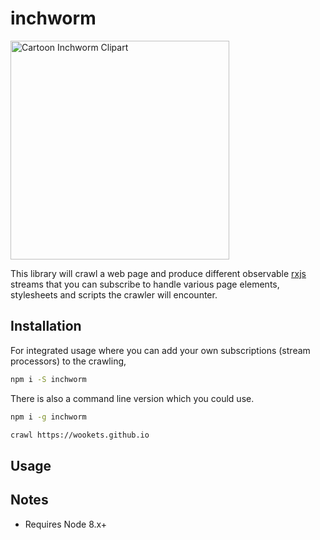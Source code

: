 
# inchworm

<a href="http://worldartsme.com/cartoon-inchworm-clipart.html" title="Clipart from WorldArtsMe"><img title="Cartoon Inchworm Clipart" width="350" src="http://worldartsme.com/images/cartoon-inchworm-clipart-1.jpg"/> </a>

This library will crawl a web page and produce different observable [rxjs](http://reactivex.io/rxjs/) streams that you can subscribe to handle various page elements, stylesheets and scripts the crawler will encounter. 

## Installation

For integrated usage where you can add your own subscriptions (stream processors) to the crawling,

```bash
npm i -S inchworm
```

There is also a command line version which you could use. 

```bash
npm i -g inchworm
```

```bash
crawl https://wookets.github.io
```

## Usage


## Notes

* Requires Node 8.x+